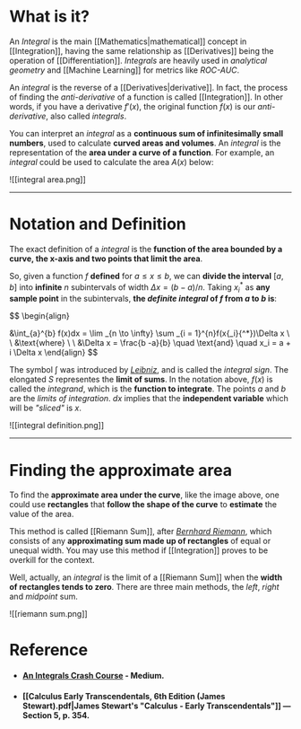 # What is it?

An *Integral* is the main [[Mathematics|mathematical]] concept in [[Integration]], having the same relationship as [[Derivatives]] being the operation of [[Differentiation]]. *Integrals* are heavily used in *analytical geometry* and [[Machine Learning]] for metrics like *ROC-AUC*.

An *integral* is the reverse of a [[Derivatives|derivative]]. In fact, the process of finding the *anti-derivative* of a function is called [[Integration]]. In other words, if you have a derivative $f'(x)$, the original function $f(x)$ is our *anti-derivative*, also called *integrals*.

You can interpret an *integral* as a **continuous sum of infinitesimally small numbers**, used to calculate **curved areas and volumes**. An *integral* is the representation of the **area under a curve of a function**. For example, an *integral* could be used to calculate the area $A(x)$ below:

![[integral area.png]]
___
# Notation and Definition

The exact definition of a *integral* is the **function of the area bounded by a curve, the x-axis and two points that limit the area**. 

So, given a function $f$ **defined** for $a \leq x \leq b$, we can **divide the interval** $[a, b]$ into **infinite** $n$ subintervals of width $\Delta x = (b - a)/n$. Taking $x{_i}{^*}$ as **any sample point** in the subintervals, **the *definite integral* of $f$ from $a$ to $b$ is**:

$$
\begin{align}

&\int_{a}^{b} f(x)dx = \lim _{n \to \infty} \sum _{i = 1}^{n}f(x{_i}{^*})\Delta x 
\\ \\ 
&\text{where}
\\ \\
&\Delta x = \frac{b -a}{b} \quad \text{and} \quad x_i = a + i \Delta x
\end{align}
$$

The symbol $\int$ was introduced by [*Leibniz*](https://pt.wikipedia.org/wiki/Gottfried_Wilhelm_Leibniz), and is called the *integral sign*. The elongated *S* representes the **limit of sums**. In the notation above, $f(x)$ is called the *integrand*, which is the **function to integrate**. The points $a$ and $b$ are the *limits of integration*. $dx$ implies that the **independent variable** which will be *"sliced"* is $x$.

![[integral definition.png]]
___
# Finding the approximate area

To find the **approximate area under the curve**, like the image above, one could use **rectangles** that **follow the shape of the curve** to **estimate** the value of the area. 

This method is called [[Riemann Sum]], after [*Bernhard Riemann*](https://pt.wikipedia.org/wiki/Bernhard_Riemann), which consists of any **approximating sum made up of rectangles** of equal or unequal width. You may use this method if [[Integration]] proves to be overkill for the context. 

Well, actually, an *integral* is the limit of a [[Riemann Sum]] when the **width of rectangles tends to zero**. There are three main methods, the *left*, *right* and *midpoint* sum.

![[riemann sum.png]]


# Reference
- #### [An Integrals Crash Course](https://towardsdatascience.com/an-integrals-crash-course-for-data-science-cf6e6dd7c046) - Medium.

- #### [[Calculus Early Transcendentals, 6th Edition (James Stewart).pdf|James Stewart's "Calculus - Early  Transcendentals"]] — Section 5, p. 354.